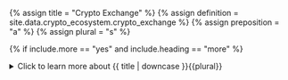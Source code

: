 <!--------------------------------------------- TITLE AND DEFINITION starts -->

{% assign title = "Crypto Exchange" %}
{% assign definition = site.data.crypto_ecosystem.crypto_exchange %}
{% assign preposition = "a" %}
{% assign plural = "s" %}

<!--------------------------------------------- TITLE AND DEFINITION ends -->

{% if include.more == "yes" and include.heading == "more" %}
<details class='detailsCollapsible'><summary class='nobr'>Click to learn more about {{ title | downcase }}{{plural}}
</summary>
{% endif %}

{% if include.heading != "" and include.heading != "more" %}
{{include.heading}} {{title}}
{% endif %}

{% if include.icon != "no" %} 

{% if include.table == "yes" and include.icon != "no" %}
<table class='definitionTable'><tr><td>
{% endif %}

<img src='images/icons/{{include.icon}}{{ title | downcase | replace: " ", "-" }}.png' />

{% if include.table == "yes" and include.icon != "no" %}
</td><td>
{% endif %}

{% endif %}

{% if include.definition == "bold" %}
<strong>{{ definition }}</strong>
{% else %}
{% if include.definition != "no" %}
{{ definition }}
{% endif %}
{% endif %}

{% if include.table == "yes" and include.icon != "no" %}
</td></tr></table>
{% endif %}

{% if include.more == "yes" and include.content == "more" and include.heading != "more" %}
<details class='detailsCollapsible'><summary class='nobr'>Click to learn more about {{ title | downcase }}{{plural}}
</summary>
{% endif %}

{% if include.content != "no" %}

<!--------------------------------------------- CONTENT starts -->

XXXXXXXXXXXXXXXXXXXXXXXXXXXXXXXXXXXXXXXXXXXXXXXXXXXXXX

<!--------------------------------------------- CONTENT ends -->

{% endif %}

{% if include.more == "yes" and include.content != "more" and include.heading != "more" %}
<details class='detailsCollapsible'><summary class='nobr'>Click to learn more about {{ title | downcase }}{{plural}}
</summary>
{% endif %}

{% if include.adding != "" %}

{{include.adding}} Adding {{preposition}} {{title}} Node

<!--------------------------------------------- ADDING starts -->

To add a crypto exchange, select *Add Crypto Exchange* on the crypto exchanges node menu. The crypto exchange node is created along with the rest of the basic structure of nodes required to define assets, markets and user accounts.

<!--------------------------------------------- ADDING ends -->

{% endif %}

{% if include.configuring != "" %}

{{include.configuring}} Configuring the {{title}}

<!--------------------------------------------- CONFIGURING starts -->

Select *Configure Crypto Exchange* on the menu to access the configuration.

```json
{
    "codeName": "binance",
    "API": [
        {
            "method": "fetchTrades",
            "fetchType": "by Id",
            "fetchTradesMethod": "publicGetHistoricalTrades",
            "firstId": "f"
        }
    ]
}
```

* ```codeName``` is the name of the exchange as handled in the code of the system. 

* ```API``` holds a series of definitions used only in the case in which the sensor bot fetches trades (using the Historic-Trades process) instead of the OCHLV process that fetches one-minute candles and is the current default. In such a case, finding the right set of parameters to work with a specific exchange may be challenging, nd involves understanding how the exchanges API and the CCXT Library API work. In other words, there is no hard rule as of what each of the values should be. Determining each of this values requires exploring the exchange's API documentation, as well as the documentation of the CCXT Library.

<!--------------------------------------------- CONFIGURING ends -->

{% endif %}

{% if include.starting != "" %}

{{include.starting}} Starting {{preposition}} {{title}}

<!--------------------------------------------- STARTING starts -->

XXXXXXXXXXXXXXXXXXXXXXXXXXXXXXXXXXXXXXXXXXXXXXXXXXXXXX

<!--------------------------------------------- STARTING ends -->

{% endif %}

{% if include.more == "yes" %}
</details>
{% endif %}